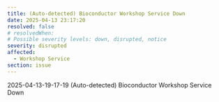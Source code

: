 ```yaml
---
title: (Auto-detected) Bioconductor Workshop Service Down
date: 2025-04-13 23:17:20
resolved: false
# resolvedWhen: 
# Possible severity levels: down, disrupted, notice
severity: disrupted
affected:
  - Workshop Service
section: issue
---
```


2025-04-13-19-17-19 (Auto-detected) Bioconductor Workshop Service Down

